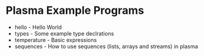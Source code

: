 # Plasma Example Programs

* hello - Hello World
* types - Some example type declrations
* temperature - Basic expressions
* sequences - How to use sequences (lists, arrays and streams) in plasma

